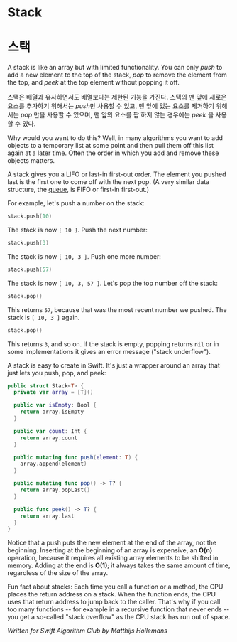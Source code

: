 # Stack
# 스택

A stack is like an array but with limited functionality. You can only *push* to add a new element to the top of the stack, *pop* to remove the element from the top, and *peek* at the top element without popping it off.

스택은 배열과 유사하면서도 배열보다는 제한된 기능을 가진다. 스택의 맨 앞에 새로운 요소를 추가하기 위해서는 *push*만 사용할 수 있고, 맨 앞에 있는 요소를 제거하기 위해서는 *pop* 만을 사용할 수 있으며, 맨 앞의 요소를 팝 하지 않는 경우에는 *peek* 을 사용할 수 있다.


Why would you want to do this? Well, in many algorithms you want to add objects to a temporary list at some point and then pull them off this list again at a later time. Often the order in which you add and remove these objects matters.

A stack gives you a LIFO or last-in first-out order. The element you pushed last is the first one to come off with the next pop. (A very similar data structure, the [queue](../Queue/), is FIFO or first-in first-out.)

For example, let's push a number on the stack:

```swift
stack.push(10)
```

The stack is now `[ 10 ]`. Push the next number:

```swift
stack.push(3)
```

The stack is now `[ 10, 3 ]`. Push one more number:

```swift
stack.push(57)
```

The stack is now `[ 10, 3, 57 ]`. Let's pop the top number off the stack:

```swift
stack.pop()
```

This returns `57`, because that was the most recent number we pushed. The stack is `[ 10, 3 ]` again.

```swift
stack.pop()
```

This returns `3`, and so on. If the stack is empty, popping returns `nil` or in some implementations it gives an error message ("stack underflow").

A stack is easy to create in Swift. It's just a wrapper around an array that just lets you push, pop, and peek:

```swift
public struct Stack<T> {
  private var array = [T]()

  public var isEmpty: Bool {
    return array.isEmpty
  }

  public var count: Int {
    return array.count
  }

  public mutating func push(element: T) {
    array.append(element)
  }

  public mutating func pop() -> T? {
    return array.popLast()
  }

  public func peek() -> T? {
    return array.last
  }
}
```

Notice that a push puts the new element at the end of the array, not the beginning. Inserting at the beginning of an array is expensive, an **O(n)** operation, because it requires all existing array elements to be shifted in memory. Adding at the end is **O(1)**; it always takes the same amount of time, regardless of the size of the array.

Fun fact about stacks: Each time you call a function or a method, the CPU places the return address on a stack. When the function ends, the CPU uses that return address to jump back to the caller. That's why if you call too many functions -- for example in a recursive function that never ends -- you get a so-called "stack overflow" as the CPU stack has run out of space.

*Written for Swift Algorithm Club by Matthijs Hollemans*
